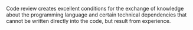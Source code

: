 <!-- This content will not appear in the rendered Markdown -->
Code review creates excellent conditions for the exchange of knowledge about the programming language and certain technical dependencies that cannot be written directly into the code, but result from experience. 